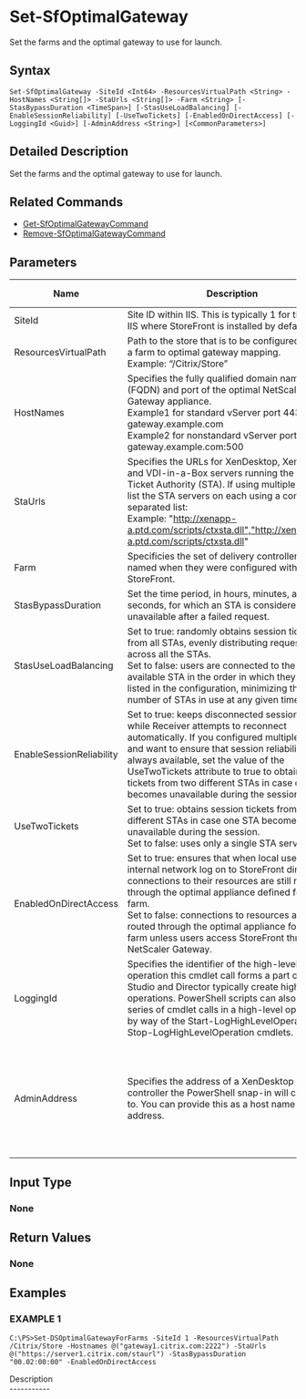 ﻿# Set-SfOptimalGateway

   Set the farms and the optimal gateway to use for launch.

## Syntax
```
Set-SfOptimalGateway -SiteId <Int64> -ResourcesVirtualPath <String> -HostNames <String[]> -StaUrls <String[]> -Farm <String> [-StasBypassDuration <TimeSpan>] [-StasUseLoadBalancing] [-EnableSessionReliability] [-UseTwoTickets] [-EnabledOnDirectAccess] [-LoggingId <Guid>] [-AdminAddress <String>] [<CommonParameters>]
```

## Detailed Description
   Set the farms and the optimal gateway to use for launch.

## Related Commands
  * [Get-SfOptimalGatewayCommand](Get-SfOptimalGatewayCommand/)
  * [Remove-SfOptimalGatewayCommand](Remove-SfOptimalGatewayCommand/)
## Parameters

| Name   | Description | Required? | Pipeline Input | Default Value |
| --- | --- | --- | --- | --- |
| SiteId | Site ID within IIS. This is typically 1 for the site in IIS where StoreFront is installed by default. | true | true (ByPropertyName) |  |
| ResourcesVirtualPath | Path to the store that is to be configured to have a farm to optimal gateway mapping.<br>Example: “/Citrix/Store” | true | true (ByPropertyName) |  |
| HostNames | Specifies the fully qualified domain name (FQDN) and port of the optimal NetScaler Gateway appliance.<br>Example1 for standard vServer port 443: gateway.example.com<br>Example2 for nonstandard vServer port 500: gateway.example.com:500 | true | false |  |
| StaUrls | Specifies the URLs for XenDesktop, XenApp, and VDI-in-a-Box servers running the Secure Ticket Authority (STA). If using multiple farms, list the STA servers on each using a comma separated list:<br>Example: "http://xenapp-a.ptd.com/scripts/ctxsta.dll","http://xendesktop-a.ptd.com/scripts/ctxsta.dll" | true | false |  |
| Farm | Specificies the set of delivery controllers, as named when they were configured with StoreFront. | true | false |  |
| StasBypassDuration | Set the time period, in hours, minutes, and seconds, for which an STA is considered unavailable after a failed request. | false | false |  |
| StasUseLoadBalancing | Set to true: randomly obtains session tickets from all STAs, evenly distributing requests across all the STAs.<br>Set to false: users are connected to the first available STA in the order in which they are listed in the configuration, minimizing the number of STAs in use at any given time. | false | false |  |
| EnableSessionReliability | Set to true: keeps disconnected sessions open while Receiver attempts to reconnect automatically. If you configured multiple STAs and want to ensure that session reliability is always available, set the value of the UseTwoTickets attribute to true to obtain session tickets from two different STAs in case one STA becomes unavailable during the session. | false | false |  |
| UseTwoTickets | Set to true: obtains session tickets from two different STAs in case one STA becomes unavailable during the session.<br>Set to false: uses only a single STA server. | false | false |  |
| EnabledOnDirectAccess | Set to true: ensures that when local users on the internal network log on to StoreFront directly, connections to their resources are still routed through the optimal appliance defined for the farm.<br>Set to false: connections to resources are not routed through the optimal appliance for the farm unless users access StoreFront through a NetScaler Gateway. | false | false |  |
| LoggingId | Specifies the identifier of the high-level operation this cmdlet call forms a part of. Citrix Studio and Director typically create high-level operations. PowerShell scripts can also wrap a series of cmdlet calls in a high-level operation by way of the Start-LogHighLevelOperation and Stop-LogHighLevelOperation cmdlets. | false | false |  |
| AdminAddress | Specifies the address of a XenDesktop controller the PowerShell snap-in will connect to. You can provide this as a host name or an IP address. | false | false | Localhost. Once a value is provided by any cmdlet, this value becomes the default. |

## Input Type
### None
   
## Return Values
### None
   
## Examples

### EXAMPLE 1
```
C:\PS>Set-DSOptimalGatewayForFarms -SiteId 1 -ResourcesVirtualPath /Citrix/Store -Hostnames @("gateway1.citrix.com:2222") -StaUrls @("https://server1.citrix.com/staurl") -StasBypassDuration "00.02:00:00" -EnabledOnDirectAccess
```
   Description<br>-----------
